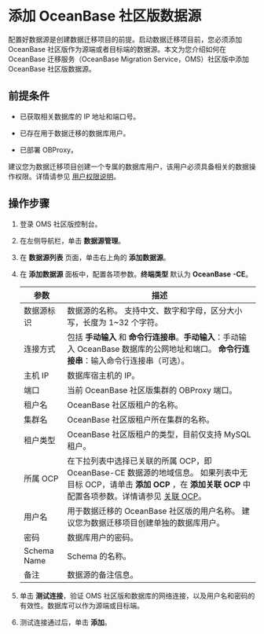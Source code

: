# 添加 OceanBase 社区版数据源

配置好数据源是创建数据迁移项目的前提。启动数据迁移项目前，您必须添加 OceanBase 社区版作为源端或者目标端的数据源。本文为您介绍如何在 OceanBase 迁移服务（OceanBase Migration Service，OMS）社区版中添加 OceanBase 社区版数据源。

## 前提条件

* 已获取相关数据库的 IP 地址和端口号。

* 已存在用于数据迁移的数据库用户。
  
* 已部署 OBProxy。

建议您为数据迁移项目创建一个专属的数据库用户，该用户必须具备相关的数据操作权限。详情请参见 [用户权限说明](../../5.data-migration/2.user-permission-settings.md)。

## 操作步骤

1. 登录 OMS 社区版控制台。

2. 在左侧导航栏，单击 **数据源管理**。

3. 在 **数据源列表** 页面，单击右上角的 **添加数据源**。

4. 在 **添加数据源** 面板中，配置各项参数。**终端类型** 默认为 **OceanBase** **-CE**。

   |   **参数**    |                                                                                                 **描述**                                                                                                 |
   |-------------|--------------------------------------------------------------------------------------------------------------------------------------------------------------------------------------------------------|
   | 数据源标识       | 数据源的名称。 支持中文、数字和字母，区分大小写，长度为 1\~32 个字符。                                                                                                                                                |
     | 连接方式        | 包括 **手动输入** 和 **命令行连接串**。**手动输入**：手动输入 OceanBase 数据库的公网地址和端口。   **命令行连接串**：输入命令行连接串（可选）。    |
   | 主机 IP       | 数据库宿主机的 IP。                                                                                                                            |
   | 端口          | 当前 OceanBase 社区版集群的 OBProxy 端口。                                                                  |
   | 租户名         | OceanBase 社区版租户的名称。                                                                                                          |
   | 集群名         | OceanBase 社区版租户所在集群的名称。                                                                                                               |
   | 租户类型        | OceanBase 社区版租户的类型，目前仅支持 MySQL 租户。                                                                                                |
   | 所属 OCP      | 在下拉列表中选择已关联的所属 OCP，即 OceanBase-CE 数据源的地域信息。 如果列表中无目标 OCP，请单击 **添加 OCP** ，在 **添加关联 OCP** 中配置各项参数。详情请参见 [关联 OCP](../../8.system-management/3.associate-ocp.md)。                           |
   | 用户名         | 用于数据迁移的 OceanBase 社区版的用户名称。 建议您为数据迁移项目创建单独的数据库用户。                                                                                                                                      |
   | 密码          | 数据库用户的密码。                                                                                                                                                                                              |
   | Schema Name | Schema 的名称。                                                                                                                                                                                            |
   | 备注          | 数据源的备注信息。                                                                                                                                                                                              |

5. 单击 **测试连接**，验证 OMS 社区版和数据库的网络连接，以及用户名和密码的有效性。数据库可以作为源端或目标端。

6. 测试连接通过后，单击 **添加**。